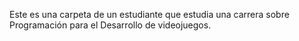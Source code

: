 Este es una carpeta de un estudiante que estudia una carrera sobre Programación para el Desarrollo de videojuegos.
